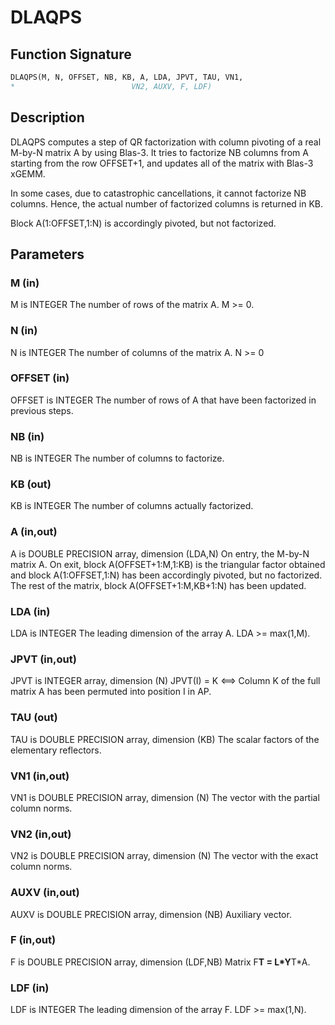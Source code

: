 # DLAQPS

## Function Signature

```fortran
DLAQPS(M, N, OFFSET, NB, KB, A, LDA, JPVT, TAU, VN1,
*                          VN2, AUXV, F, LDF)
```

## Description


 DLAQPS computes a step of QR factorization with column pivoting
 of a real M-by-N matrix A by using Blas-3.  It tries to factorize
 NB columns from A starting from the row OFFSET+1, and updates all
 of the matrix with Blas-3 xGEMM.

 In some cases, due to catastrophic cancellations, it cannot
 factorize NB columns.  Hence, the actual number of factorized
 columns is returned in KB.

 Block A(1:OFFSET,1:N) is accordingly pivoted, but not factorized.

## Parameters

### M (in)

M is INTEGER The number of rows of the matrix A. M >= 0.

### N (in)

N is INTEGER The number of columns of the matrix A. N >= 0

### OFFSET (in)

OFFSET is INTEGER The number of rows of A that have been factorized in previous steps.

### NB (in)

NB is INTEGER The number of columns to factorize.

### KB (out)

KB is INTEGER The number of columns actually factorized.

### A (in,out)

A is DOUBLE PRECISION array, dimension (LDA,N) On entry, the M-by-N matrix A. On exit, block A(OFFSET+1:M,1:KB) is the triangular factor obtained and block A(1:OFFSET,1:N) has been accordingly pivoted, but no factorized. The rest of the matrix, block A(OFFSET+1:M,KB+1:N) has been updated.

### LDA (in)

LDA is INTEGER The leading dimension of the array A. LDA >= max(1,M).

### JPVT (in,out)

JPVT is INTEGER array, dimension (N) JPVT(I) = K <==> Column K of the full matrix A has been permuted into position I in AP.

### TAU (out)

TAU is DOUBLE PRECISION array, dimension (KB) The scalar factors of the elementary reflectors.

### VN1 (in,out)

VN1 is DOUBLE PRECISION array, dimension (N) The vector with the partial column norms.

### VN2 (in,out)

VN2 is DOUBLE PRECISION array, dimension (N) The vector with the exact column norms.

### AUXV (in,out)

AUXV is DOUBLE PRECISION array, dimension (NB) Auxiliary vector.

### F (in,out)

F is DOUBLE PRECISION array, dimension (LDF,NB) Matrix F**T = L*Y**T*A.

### LDF (in)

LDF is INTEGER The leading dimension of the array F. LDF >= max(1,N).

